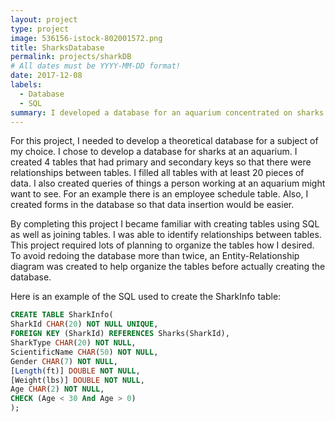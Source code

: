```yaml
---
layout: project
type: project
image: 536156-istock-802001572.png
title: SharksDatabase
permalink: projects/sharkDB
# All dates must be YYYY-MM-DD format!
date: 2017-12-08
labels:
  - Database
  - SQL
summary: I developed a database for an aquarium concentrated on sharks.
---
```


<div class="ui small rounded images">
</div>

For this project, I needed to develop a theoretical database for a subject of my choice. I chose to develop a database for sharks
at an aquarium. I created 4 tables that had primary and secondary keys so that there were relationships between tables. I filled 
all tables with at least 20 pieces of data. I also created queries of things a person working at an aquarium might want to see. For
an example there is an employee schedule table. Also, I created forms in the database so that data insertion would be easier.

By completing this project I became familiar with creating tables using SQL as well as joining tables. I was able to identify 
relationships between tables. This project required lots of planning to organize the tables how I desired. To avoid redoing the
database more than twice, an Entity-Relationship diagram was created to help organize the tables before actually creating the
database.

Here is an example of the SQL used to create the SharkInfo table:

```SQL
CREATE TABLE SharkInfo(
SharkId CHAR(20) NOT NULL UNIQUE,
FOREIGN KEY (SharkId) REFERENCES Sharks(SharkId),
SharkType CHAR(20) NOT NULL,
ScientificName CHAR(50) NOT NULL,
Gender CHAR(7) NOT NULL,
[Length(ft)] DOUBLE NOT NULL,
[Weight(lbs)] DOUBLE NOT NULL,
Age CHAR(2) NOT NULL,
CHECK (Age < 30 And Age > 0)
);




